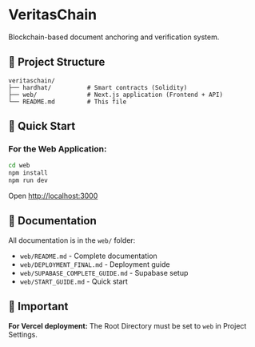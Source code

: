 # VeritasChain

Blockchain-based document anchoring and verification system.

## 📁 Project Structure

```
veritaschain/
├── hardhat/          # Smart contracts (Solidity)
├── web/              # Next.js application (Frontend + API)
└── README.md         # This file
```

## 🚀 Quick Start

### For the Web Application:

```bash
cd web
npm install
npm run dev
```

Open [http://localhost:3000](http://localhost:3000)

## 📖 Documentation

All documentation is in the `web/` folder:

- `web/README.md` - Complete documentation
- `web/DEPLOYMENT_FINAL.md` - Deployment guide
- `web/SUPABASE_COMPLETE_GUIDE.md` - Supabase setup
- `web/START_GUIDE.md` - Quick start

## 🔗 Important

**For Vercel deployment:** The Root Directory must be set to `web` in Project Settings.
